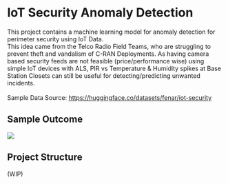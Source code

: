 # IoT Security Anomaly Detection

This project contains a machine learning model for anomaly detection for perimeter security using IoT Data.<br>
This idea came from the Telco Radio Field Teams, who are struggling to prevent theft and vandalism of C-RAN Deployments. As having camera based security feeds are not feasible (price/performance wise) using simple IoT devices with ALS, PIR vs Temperature & Humidity spikes at Base Station Closets can still be useful for detecting/predicting unwanted incidents.<br>
 <br>
Sample Data Source: https://huggingface.co/datasets/fenar/iot-security <br>

## Sample Outcome
![](https://raw.githubusercontent.com/fenar/etc-ai-wrx/main/iot-sec/data/iot-ai.png)<br>

## Project Structure
(WIP)

